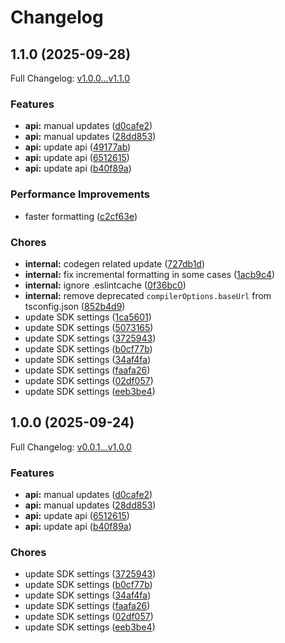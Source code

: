 # Changelog

## 1.1.0 (2025-09-28)

Full Changelog: [v1.0.0...v1.1.0](https://github.com/lobehub/lobehub-typescript/compare/v1.0.0...v1.1.0)

### Features

* **api:** manual updates ([d0cafe2](https://github.com/lobehub/lobehub-typescript/commit/d0cafe27341c021118814b5aae6319a8c64a6e8d))
* **api:** manual updates ([28dd853](https://github.com/lobehub/lobehub-typescript/commit/28dd8534ddda95a60d7ca105398b7662bc548d74))
* **api:** update api ([49177ab](https://github.com/lobehub/lobehub-typescript/commit/49177ab307ae7b9c7fb7cc458de9209cd04d32cd))
* **api:** update api ([6512615](https://github.com/lobehub/lobehub-typescript/commit/6512615cb95f7e20d28de003944538c6cd3605f7))
* **api:** update api ([b40f89a](https://github.com/lobehub/lobehub-typescript/commit/b40f89adfb2248d31b99389ac882c79690e1e7ec))


### Performance Improvements

* faster formatting ([c2cf63e](https://github.com/lobehub/lobehub-typescript/commit/c2cf63ecc4f956e0afdc3c414031e3375f2c999d))


### Chores

* **internal:** codegen related update ([727db1d](https://github.com/lobehub/lobehub-typescript/commit/727db1d13084ae414eac8bf1a86ac469a6273040))
* **internal:** fix incremental formatting in some cases ([1acb9c4](https://github.com/lobehub/lobehub-typescript/commit/1acb9c409fead3a88732e5f5f386666a83ac606a))
* **internal:** ignore .eslintcache ([0f36bc0](https://github.com/lobehub/lobehub-typescript/commit/0f36bc0d1cf0a1df583333932ca4ad0b309319da))
* **internal:** remove deprecated `compilerOptions.baseUrl` from tsconfig.json ([852b4d9](https://github.com/lobehub/lobehub-typescript/commit/852b4d96c64d97788e8943b3a0ec31f3ee7da594))
* update SDK settings ([1ca5601](https://github.com/lobehub/lobehub-typescript/commit/1ca56015dc14d0c39cf6ee05e3888a40f55d0aa2))
* update SDK settings ([5073165](https://github.com/lobehub/lobehub-typescript/commit/507316543308fbf653ebda55bc3074a5d7e3e8f6))
* update SDK settings ([3725943](https://github.com/lobehub/lobehub-typescript/commit/37259432c23fe2e0979f6781a3bfae33857734df))
* update SDK settings ([b0cf77b](https://github.com/lobehub/lobehub-typescript/commit/b0cf77b8abe04265a3e7ffa7045b9b499e671043))
* update SDK settings ([34af4fa](https://github.com/lobehub/lobehub-typescript/commit/34af4fac13f8f348c30dc38ab87c7bb32ffa6422))
* update SDK settings ([faafa26](https://github.com/lobehub/lobehub-typescript/commit/faafa26c8dea3550b32a42fc82cd91044fa1aacf))
* update SDK settings ([02df057](https://github.com/lobehub/lobehub-typescript/commit/02df05769eef25b9c148215086d0d436287c4a66))
* update SDK settings ([eeb3be4](https://github.com/lobehub/lobehub-typescript/commit/eeb3be409b75786d8bc521b58a6e2c71b3174637))

## 1.0.0 (2025-09-24)

Full Changelog: [v0.0.1...v1.0.0](https://github.com/MarioJames/lobehub-typescript/compare/v0.0.1...v1.0.0)

### Features

* **api:** manual updates ([d0cafe2](https://github.com/MarioJames/lobehub-typescript/commit/d0cafe27341c021118814b5aae6319a8c64a6e8d))
* **api:** manual updates ([28dd853](https://github.com/MarioJames/lobehub-typescript/commit/28dd8534ddda95a60d7ca105398b7662bc548d74))
* **api:** update api ([6512615](https://github.com/MarioJames/lobehub-typescript/commit/6512615cb95f7e20d28de003944538c6cd3605f7))
* **api:** update api ([b40f89a](https://github.com/MarioJames/lobehub-typescript/commit/b40f89adfb2248d31b99389ac882c79690e1e7ec))


### Chores

* update SDK settings ([3725943](https://github.com/MarioJames/lobehub-typescript/commit/37259432c23fe2e0979f6781a3bfae33857734df))
* update SDK settings ([b0cf77b](https://github.com/MarioJames/lobehub-typescript/commit/b0cf77b8abe04265a3e7ffa7045b9b499e671043))
* update SDK settings ([34af4fa](https://github.com/MarioJames/lobehub-typescript/commit/34af4fac13f8f348c30dc38ab87c7bb32ffa6422))
* update SDK settings ([faafa26](https://github.com/MarioJames/lobehub-typescript/commit/faafa26c8dea3550b32a42fc82cd91044fa1aacf))
* update SDK settings ([02df057](https://github.com/MarioJames/lobehub-typescript/commit/02df05769eef25b9c148215086d0d436287c4a66))
* update SDK settings ([eeb3be4](https://github.com/MarioJames/lobehub-typescript/commit/eeb3be409b75786d8bc521b58a6e2c71b3174637))

